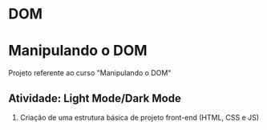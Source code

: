 # DOM

# Manipulando o DOM

Projeto referente ao curso "Manipulando o DOM"

## Atividade: Light Mode/Dark Mode

1. Criação de uma estrutura básica de projeto front-end (HTML, CSS e JS)
